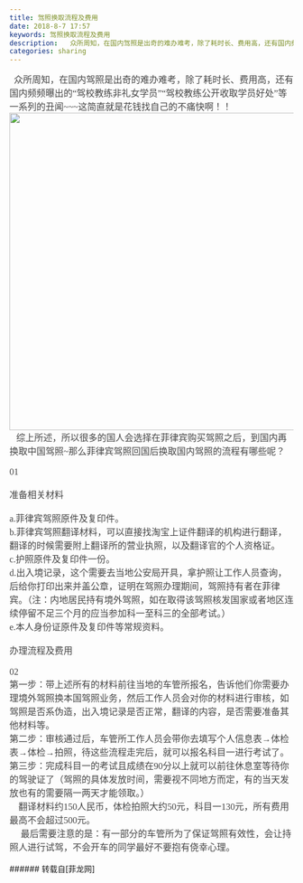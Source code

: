 ```yaml
---
title: 驾照换取流程及费用
date: 2018-8-7 17:57
keywords: 驾照换取流程及费用
description:   众所周知，在国内驾照是出奇的难办难考，除了耗时长、费用高，还有国内频频曝出的“驾校教练非礼女学员”“驾校教练公开收取学员好处”等一系列的丑闻~~~这简直就是花钱找自己的不痛快啊！！   综上所述，所以很多的国人会选择在菲律宾购买驾照之后，到国内再换取中国驾照~那么菲律宾驾照回国后换取国内驾照的流程有哪些呢？01   准备相关材料   a.菲律宾驾照原件及复印件。b.菲律宾驾照翻译材料，可以直接找淘宝上证件翻译的机构进行翻译，翻译的时候需要附上翻译所的营业执照，以及翻译官的个人资格证。c.护照原件及复印件一份。d.出入境记录，这个需要去当地公安局开具，拿护照让工作人员查询，后给你打印出来并盖公章，证明在驾照办理期间，驾照持有者在菲律宾。（注：内地居民持有境外驾照，如在取得该驾照核发国家或者地区连续停留不足三个月的应当参加科一至科三的全部考试。）e.本人身份证原件及复印件等常规资料。   办理流程及费用   02第一步：带上述所有的材料前往当地的车管所报名，告诉他们你需要办理境外驾照换本国驾照业务，然后工作人员会对你的材料进行审核，如驾照是否系伪造，出入境记录是否正常，翻译的内容，是否需要准备其他材料等。第二步：审核通过后，车管所工作人员会带你去填写个人信息表→体检表→体检→拍照，待这些流程走完后，就可以报名科目一进行考试了。第三步：完成科目一的考试且成绩在90分以上就可以前往休息室等待你的驾驶证了（驾照的具体发放时间，需要视不同地方而定，有的当天发放也有的需要隔一两天才能领取。）    翻译材料约150人民币，体检拍照大约50元，科目一130元，所有费用最高不会超过500元。     最后需要注意的是：有一部分的车管所为了保证驾照有效性，会让持照人进行试驾，不会开车的同学最好不要抱有侥幸心理。
categories: sharing
---
```

<td class="t_f" id="postmessage_1607269">

<div align="left"><font color="#444444"><font face="微软雅黑"><font style="font-size:16px">  众所周知，在国内驾照是出奇的难办难考，除了耗时长、费用高，还有国内频频曝出的“驾校教练非礼女学员”“驾校教练公开收取学员好处”等一系列的丑闻~~~这简直就是花钱找自己的不痛快啊！！</font></font></font></div><img alt="" border="0" class="zoom" data-cf-modified-0e35b271cdf5164e4e01eb7c-="" file="http://img.xiumi.us/xmi/ua/19iOT/i/1c9b6ac56296e5164a97a1b197eb0d30-sz_286320.jpg?x-oss-process=style/xmorient" height="562" id="aimg_B7495" onclick="" onmouseover="" src="http://img.xiumi.us/xmi/ua/19iOT/i/1c9b6ac56296e5164a97a1b197eb0d30-sz_286320.jpg?x-oss-process=style/xmorient" style="cursor:pointer" width="720"/><div align="left"><font color="#444444"><font face="微软雅黑"><font style="font-size:16px">   综上所述，所以很多的国人会选择在菲律宾购买驾照之后，到国内再换取中国驾照~那么菲律宾驾照回国后换取国内驾照的流程有哪些呢？<br/>
</font></font></font></div><br/>
<div align="left"><font color="#444444"><font face="微软雅黑"><font style="font-size:16px">01</font></font></font></div><font color="#444444"><font face="微软雅黑"><font style="font-size:16px">   </font></font></font><div align="left"><font color="#444444"><font face="微软雅黑"><font style="font-size:16px">准备相关材料</font></font></font></div><font color="#444444"><font face="微软雅黑"><font style="font-size:16px">   </font></font></font><div align="left"><font color="#444444"><font face="微软雅黑"><font style="font-size:16px">a.菲律宾驾照原件及复印件。</font></font></font></div><div align="left"><font color="#444444"><font face="微软雅黑"><font style="font-size:16px">b.菲律宾驾照翻译材料，可以直接找淘宝上证件翻译的机构进行翻译，翻译的时候需要附上翻译所的营业执照，以及翻译官的个人资格证。</font></font></font></div><div align="left"><font color="#444444"><font face="微软雅黑"><font style="font-size:16px">c.护照原件及复印件一份。</font></font></font></div><div align="left"><font color="#444444"><font face="微软雅黑"><font style="font-size:16px">d.出入境记录，这个需要去当地公安局开具，拿护照让工作人员查询，后给你打印出来并盖公章，证明在驾照办理期间，驾照持有者在菲律宾。（注：内地居民持有境外驾照，如在取得该驾照核发国家或者地区连续停留不足三个月的应当参加科一至科三的全部考试。）</font></font></font></div><div align="left"><font color="#444444"><font face="微软雅黑"><font style="font-size:16px">e.本人身份证原件及复印件等常规资料。</font></font></font></div><font color="#444444"><font face="微软雅黑"><font style="font-size:16px">   </font></font></font><div align="left"><font color="#444444"><font face="微软雅黑"><font style="font-size:16px">办理流程及费用</font></font></font></div><font color="#444444"><font face="微软雅黑"><font style="font-size:16px">   </font></font></font><div align="left"><font color="#444444"><font face="微软雅黑"><font style="font-size:16px">02</font></font></font></div><div align="left"><font color="#444444"><font face="微软雅黑"><font style="font-size:16px">第一步：带上述所有的材料前往当地的车管所报名，告诉他们你需要办理境外驾照换本国驾照业务，然后工作人员会对你的材料进行审核，如驾照是否系伪造，出入境记录是否正常，翻译的内容，是否需要准备其他材料等。</font></font></font></div><div align="left"><font color="#444444"><font face="微软雅黑"><font style="font-size:16px">第二步：审核通过后，车管所工作人员会带你去填写个人信息表→体检表→体检→拍照，待这些流程走完后，就可以报名科目一进行考试了。</font></font></font></div><div align="left"><font color="#444444"><font face="微软雅黑"><font style="font-size:16px">第三步：完成科目一的考试且成绩在90分以上就可以前往休息室等待你的驾驶证了（驾照的具体发放时间，需要视不同地方而定，有的当天发放也有的需要隔一两天才能领取。）</font></font></font></div><div align="left"><font color="#444444"><font face="微软雅黑"><font style="font-size:16px">    翻译材料约150人民币，体检拍照大约50元，科目一130元，所有费用最高不会超过500元。</font></font></font></div><div align="left"><font color="#444444"><font face="微软雅黑"><font style="font-size:16px">     最后需要注意的是：有一部分的车管所为了保证驾照有效性，会让持照人进行试驾，不会开车的同学最好不要抱有侥幸心理。</font></font></font></div><br/>
</td>
###### 转载自[菲龙网]